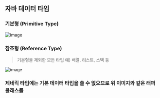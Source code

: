 ## 자바 데이터 타입

### 기본형 (Primitive Type)

![image](https://user-images.githubusercontent.com/27480253/149136960-9a054726-3429-4a32-9d28-ba08687bc31b.png)


### 참조형 (Reference Type)

> 기본형을 제외한 모든 타입
> 예) 배열, 리스트, 스택 등

![image](https://user-images.githubusercontent.com/27480253/149137131-1b675ef4-5893-4c68-a23d-bbda0fff2aae.png)

### 제네릭 타입에는 기본 데이터 타입을 쓸 수 없으므로 위 이미지와 같은 래퍼 클래스를 


